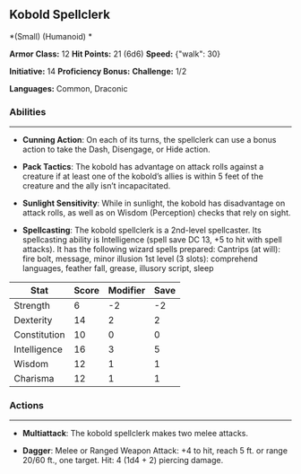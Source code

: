 ## Kobold Spellclerk
*(Small) (Humanoid) *

**Armor Class:** 12
**Hit Points:** 21 (6d6)
**Speed:** {"walk": 30}

**Initiative:** 14
**Proficiency Bonus:**
**Challenge:** 1/2

**Languages:** Common, Draconic

### Abilities
 --- 
- **Cunning Action**: On each of its turns, the spellclerk can use a bonus action to take the Dash, Disengage, or Hide action.

- **Pack Tactics**: The kobold has advantage on attack rolls against a creature if at least one of the kobold’s allies is within 5 feet of the creature and the ally isn’t incapacitated.

- **Sunlight Sensitivity**: While in sunlight, the kobold has disadvantage on attack rolls, as well as on Wisdom (Perception) checks that rely on sight.

- **Spellcasting**: The kobold spellclerk is a 2nd-level spellcaster. Its spellcasting ability is Intelligence (spell save DC 13, +5 to hit with spell attacks). It has the following wizard spells prepared:
Cantrips (at will): fire bolt, message, minor illusion
1st level (3 slots): comprehend languages, feather fall, grease, illusory script, sleep



| Stat | Score | Modifier | Save |
| ---- | ---- | ---- | ---- |
| Strength | 6 | -2 | -2 |
| Dexterity | 14 | 2 | 2 |
| Constitution | 10 | 0 | 0 |
| Intelligence | 16 | 3 | 5 |
| Wisdom | 12 | 1 | 1 |
| Charisma | 12 | 1 | 1 |

### Actions
 --- 
- **Multiattack**: The kobold spellclerk makes two melee attacks.

- **Dagger**: Melee or Ranged Weapon Attack: +4 to hit, reach 5 ft. or range 20/60 ft., one target. Hit: 4 (1d4 + 2) piercing damage.

